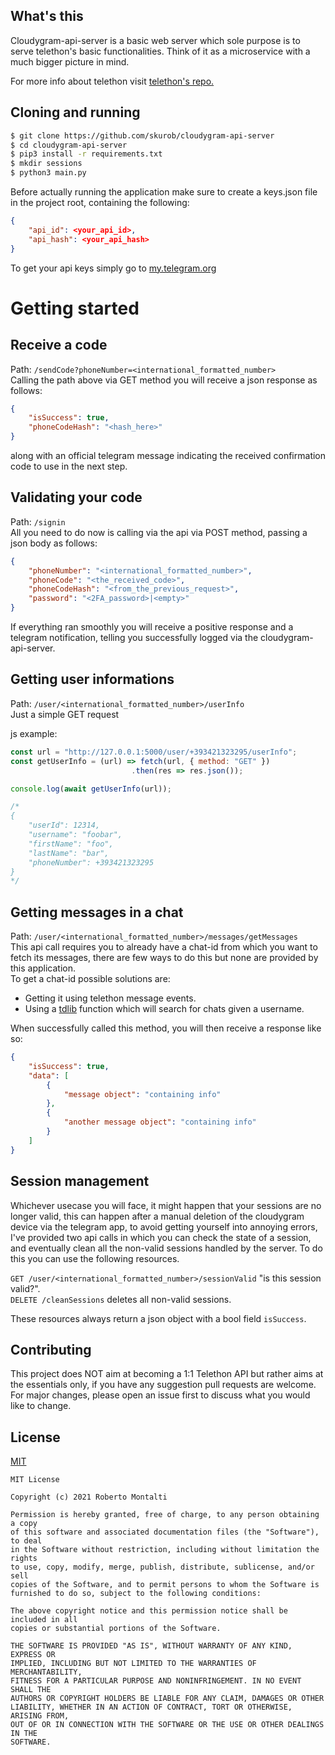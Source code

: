 ## What's this
Cloudygram-api-server is a basic web server which sole purpose is to serve telethon's basic functionalities.
Think of it as a microservice with a much bigger picture in mind.

For more info about telethon visit [telethon's repo.](https://github.com/LonamiWebs/Telethon)

## Cloning and running
```bash
$ git clone https://github.com/skurob/cloudygram-api-server
$ cd cloudygram-api-server
$ pip3 install -r requirements.txt
$ mkdir sessions
$ python3 main.py
```

Before actually running the application make sure to create a keys.json file in the project root, containing the following:
```json
{
    "api_id": <your_api_id>,
    "api_hash": <your_api_hash>
}
```
To get your api keys simply go to [my.telegram.org](https://my.telegram.org/auth?to=apps)

# Getting started

## Receive a code
Path: `/sendCode?phoneNumber=<international_formatted_number>`\
Calling the path above via GET method you will receive a json response as follows:
```json
{
    "isSuccess": true,
    "phoneCodeHash": "<hash_here>"
}
```
along with an official telegram message indicating the received confirmation code to use in the next step.

## Validating your code
Path: `/signin`\
All you need to do now is calling via the api via POST method, passing a json body as follows:
```json
{
    "phoneNumber": "<international_formatted_number>",
    "phoneCode": "<the_received_code>",
    "phoneCodeHash": "<from_the_previous_request>",
    "password": "<2FA_password>|<empty>"
}
```
If everything ran smoothly you will receive a positive response and a telegram notification, telling you successfully logged via the cloudygram-api-server.

## Getting user informations
Path: `/user/<international_formatted_number>/userInfo`\
Just a simple GET request

js example:
```js
const url = "http://127.0.0.1:5000/user/+393421323295/userInfo";
const getUserInfo = (url) => fetch(url, { method: "GET" })
                           .then(res => res.json());

console.log(await getUserInfo(url));

/*
{
    "userId": 12314,
    "username": "foobar",
    "firstName": "foo",
    "lastName": "bar",
    "phoneNumber": +393421323295
}
*/
```
## Getting messages in a chat
Path: `/user/<international_formatted_number>/messages/getMessages`\
This api call requires you to already have a chat-id from which you want to fetch its messages, there are few ways to do this but none are provided by this application.\
To get a chat-id possible solutions are:

- Getting it using telethon message events.
- Using a [tdlib](https://core.telegram.org/tdlib/docs/classtd_1_1td__api_1_1search_public_chats.html) function which will search for chats given a username.

When successfully called this method, you will then receive a response like so:
```json
{
    "isSuccess": true,
    "data": [
        {
            "message object": "containing info"
        },
        {
            "another message object": "containing info"
        }
    ]
}
```

## Session management
Whichever usecase you will face, it might happen that your sessions are no longer valid, this can
happen after a manual deletion of the cloudygram device via the telegram app, to avoid getting
yourself into annoying errors, I've provided two api calls in which you can check the
state of a session, and eventually clean all the non-valid sessions handled by the server.
To do this you can use the following resources.

`GET /user/<international_formatted_number>/sessionValid` "is this session valid?".\
`DELETE /cleanSessions` deletes all non-valid sessions.

These resources always return a json object with a bool field `isSuccess`.

## Contributing
This project does NOT aim at becoming a 1:1 Telethon API but rather aims at the essentials only, if you have any suggestion
pull requests are welcome.
For major changes, please open an issue first to discuss what you would like to change.

## License
[MIT](https://choosealicense.com/licenses/mit/)

```
MIT License

Copyright (c) 2021 Roberto Montalti

Permission is hereby granted, free of charge, to any person obtaining a copy
of this software and associated documentation files (the "Software"), to deal
in the Software without restriction, including without limitation the rights
to use, copy, modify, merge, publish, distribute, sublicense, and/or sell
copies of the Software, and to permit persons to whom the Software is
furnished to do so, subject to the following conditions:

The above copyright notice and this permission notice shall be included in all
copies or substantial portions of the Software.

THE SOFTWARE IS PROVIDED "AS IS", WITHOUT WARRANTY OF ANY KIND, EXPRESS OR
IMPLIED, INCLUDING BUT NOT LIMITED TO THE WARRANTIES OF MERCHANTABILITY,
FITNESS FOR A PARTICULAR PURPOSE AND NONINFRINGEMENT. IN NO EVENT SHALL THE
AUTHORS OR COPYRIGHT HOLDERS BE LIABLE FOR ANY CLAIM, DAMAGES OR OTHER
LIABILITY, WHETHER IN AN ACTION OF CONTRACT, TORT OR OTHERWISE, ARISING FROM,
OUT OF OR IN CONNECTION WITH THE SOFTWARE OR THE USE OR OTHER DEALINGS IN THE
SOFTWARE.
```
